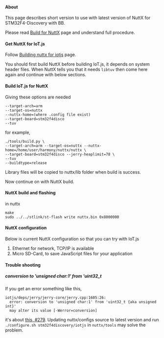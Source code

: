 #### About

This page describes short version to use with latest version of NuttX for STM32F4-Discovery with BB.

Please read [Build for NuttX](Build-For-NuttX.md) page and understand full procedure.

#### Get NuttX for IoT.js

Follow [Building nuttx for iotjs](https://bitbucket.org/seanshpark/nuttx/wiki/Home) page.

You should first build NuttX before building IoT.js, it depends on system header files. When NuttX tells you that it needs `libtuv` then come here again and continue with below sections.

#### Build IoT.js for NuttX

Giving these options are needed
```
--target-arch=arm
--target-os=nuttx
--nuttx-home=(where .config file exist)
--target-board=stm32f4disco
--tuv
```

for example,
```
./tools/build.py \
--target-arch=arm --target-os=nuttx --nuttx-home=/home/user/harmony/nuttx/nuttx \
--target-board=stm32f4disco --jerry-heaplimit=78 \
--tuv
--buildtype=release
```

Library files will be copied to nuttx/lib folder when build is success.

Now continue on with NuttX build.

#### NuttX build and flashing

in nuttx
```
make
sudo ../../stlink/st-flash write nuttx.bin 0x8000000
```

#### NuttX configuration

Below is current NuttX configuration so that you can try with IoT.js

1) Ethernet for network, TCP/IP is available
2) Micro SD-Card, to save JavaScript files for your application


#### Trouble shooting

##### conversion to 'unsigned char:1' from 'uint32_t

If you get an error something like this,
```
iotjs/deps/jerry/jerry-core/jerry.cpp:1605:26: 
  error: conversion to 'unsigned char:1' from 'uint32_t {aka unsigned int}' 
  may alter its value [-Werror=conversion]
```
it's about [this, #279](https://github.com/Samsung/iotjs/pull/279). Updating nuttx/configs source to latest version and run `./configure.sh stm32f4discovery/iotjs` in `nuttx/tools` may solve the problem.
